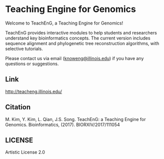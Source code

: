 # Teaching Engine for Genomics

Welcome to TeachEnG, a Teaching Engine for Genomics! 

TeachEnG provides interactive modules to help students and researchers understand key bioinformatics concepts. The current version includes sequence alignment and phylogenetic tree reconstruction algorithms, with selective tutorials. 

Please contact us via email (knoweng@illinois.edu) if you have any questions or suggestions.

## Link
http://teacheng.illinois.edu/

## Citation
M. Kim, Y. Kim, L. Qian, J.S. Song. TeachEnG: a Teaching Engine for Genomics. Bioinformatics, (2017). BIORXIV/2017/111054

## LICENSE
Artistic License 2.0
